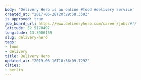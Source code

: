 ```yaml
---
body: 'Delivery Hero is an online #food #delivery service'
created_at: "2017-06-28T20:29:58.350Z"
is_approved: true
job_board_url: https://www.deliveryhero.com/career/jobs/#!/
latitude: 52.5170497
longitude: 13.3906159
slug: delivery-hero
tags:
- food
- delivery
title: Delivery Hero
updated_at: "2019-06-16T10:36:09.729Z"
cities:
- berlin
---
```

